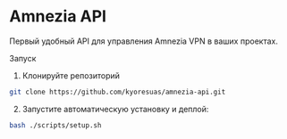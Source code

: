# Amnezia API

Первый удобный API для управления Amnezia VPN в ваших проектах.

Запуск

1. Клонируйте репозиторий

```bash
git clone https://github.com/kyoresuas/amnezia-api.git
```

2. Запустите автоматическую установку и деплой:

```bash
bash ./scripts/setup.sh
```
